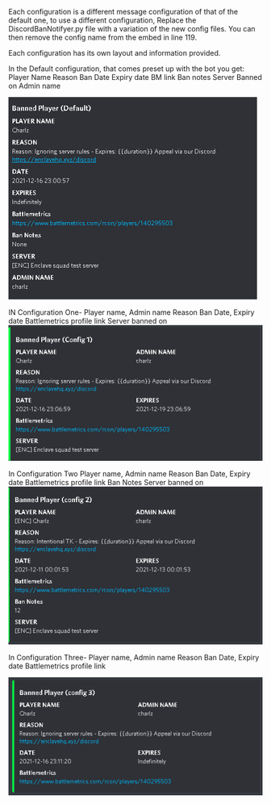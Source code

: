 Each configuration is a different message configuration of that of the default one, to use a different configuration, Replace the DiscordBanNotifyer.py file with a variation of the new config files. You can then remove the config name from the embed in line 119.

Each configuration has its own layout and information provided.

In the Default configuration, that comes preset up with the bot you get:
Player Name
Reason
Ban Date
Expiry date
BM link
Ban notes
Server Banned on
Admin name

![](Images/Default.png)

IN Configuration One- 
Player name, Admin name
Reason
Ban Date, Expiry date
Battlemetrics profile link
Server banned on
![](Images/config1.png)

In Configuration Two
Player name, Admin name
Reason
Ban Date, Expiry date
Battlemetrics profile link
Ban Notes
Server banned on
![](Images/config2.png)

In Configuration Three-
Player name, Admin name
Reason
Ban Date, Expiry date
Battlemetrics profile link

![](Images/config3.png)
